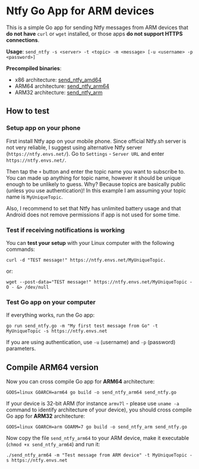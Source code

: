 # Ntfy Go App for ARM devices

This is a simple Go app for sending Ntfy messages from ARM devices that **do not have** `curl` or `wget` installed, or those apps **do not support HTTPS connections**.

**Usage**: `send_ntfy -s <server> -t <topic> -m <message> [-u <username> -p <password>]`

**Precompiled binaries**:
- x86 architecture: [send_ntfy_amd64](send_ntfy_amd64)
- ARM64 architecture: [send_ntfy_arm64](send_ntfy_arm64)
- ARM32 architecture: [send_ntfy_arm](send_ntfy_arm)

## How to test

### Setup app on your phone

First install Ntfy app on your mobile phone. Since official Ntfy.sh server is not very reliable, I suggest using alternative Ntfy server (`https://ntfy.envs.net/`). Go to `Settings` - `Server URL` and enter `https://ntfy.envs.net/`.

Then tap the `+` button and enter the topic name you want to subscribe to. You can made up anything for topic name, however it should be unique enough to be unlikely to guess. Why? Because topics are basically public (unless you use authentication)! In this example I am assuming your topic name is `MyUniqueTopic`.

Also, I recommend to set that Ntfy has unlimited battery usage and that Android does not remove permissions if app is not used for some time.

### Test if receiving notifications is working

You can **test your setup** with your Linux computer with the following commands:
```
curl -d "TEST message!" https://ntfy.envs.net/MyUniqueTopic.
```
or:
```
wget --post-data="TEST message!" https://ntfy.envs.net/MyUniqueTopic -O - &> /dev/null
```

### Test Go app on your computer
If everything works, run the Go app:
```
go run send_ntfy.go -m "My first test message from Go" -t MyUniqueTopic -s https://ntfy.envs.net
```
If you are using authentication, use `-u` (username) and `-p` (password) parameters.

## Compile ARM64 version

Now you can cross compile Go app for **ARM64** architecture:
```
GOOS=linux GOARCH=arm64 go build -o send_ntfy_arm64 send_ntfy.go
```

If your device is 32-bit ARM (for instance `armv7l` - please use `uname -a` command to identify architecture of your device), you should cross compile Go app for **ARM32** architecture:
```
GOOS=linux GOARCH=arm GOARM=7 go build -o send_ntfy_arm send_ntfy.go
```

Now copy the file `send_ntfy_arm64` to your ARM device, make it executable (`chmod +x send_ntfy_arm64`) and run it:
```
./send_ntfy_arm64 -m "Test message from ARM device" -t MyUniqueTopic -s https://ntfy.envs.net
```
